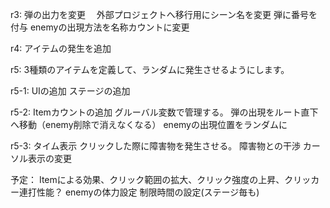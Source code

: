 
r3:
	弾の出力を変更　
	外部プロジェクトへ移行用にシーン名を変更
	弾に番号を付与
	enemyの出現方法を名称カウントに変更

r4:
	アイテムの発生を追加

r5:
	3種類のアイテムを定義して、ランダムに発生させるようにします。

r5-1:
	UIの追加
	ステージの追加

r5-2:
	Itemカウントの追加 グルーバル変数で管理する。
	弾の出現をルート直下へ移動（enemy削除で消えなくなる）
	enemyの出現位置をランダムに

r5-3:
	タイム表示
	クリックした際に障害物を発生させる。
	障害物との干渉
	カーソル表示の変更

予定：
	Itemによる効果、クリック範囲の拡大、クリック強度の上昇、クリッカー連打性能？
	enemyの体力設定
	制限時間の設定(ステージ毎も)
	
